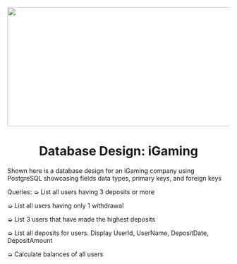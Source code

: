 
<div id="header" align="center">
    <img src="https://i.gifer.com/7aKz.gif" width="1000" height="270"/>
</div>
<h1 align="center">Database Design: iGaming</h1>
Shown here is a database design for an iGaming company using PostgreSQL showcasing fields data types, primary keys, and foreign keys


Queries: 
➭ List all users having 3 deposits or more

➭ List all users having only 1 withdrawal 

➭ List 3 users that have made the highest deposits

➭ List all deposits for users. Display UserId, UserName, DepositDate, DepositAmount 

➭ Calculate balances of all users


